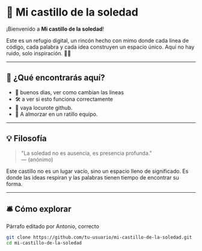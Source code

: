 # 🏰 Mi castillo de la soledad

¡Bienvenido a **Mi castillo de la soledad**!

Este es un refugio digital, un rincón hecho con mimo donde cada línea de código, cada palabra y cada idea construyen un espacio único. Aquí no hay ruido, solo inspiración. 🌙✨

---

## 🌟 ¿Qué encontrarás aquí?

- 📝 buenos dias, ver como cambian las lineas
- 🛠️ a ver si esto funciona correctamente
- 🎨 vaya locurote github.
- 🌱 A almorzar en un ratillo equipo.

---

## 💡 Filosofía

> "La soledad no es ausencia, es presencia profunda."  
> — (anónimo)

Este castillo no es un lugar vacío, sino un espacio lleno de significado. Es donde las ideas respiran y las palabras tienen tiempo de encontrar su forma.

---

## 🛎 Cómo explorar

Párrafo editado por Antonio, correcto

```bash
git clone https://github.com/tu-usuario/mi-castillo-de-la-soledad.git
cd mi-castillo-de-la-soledad

